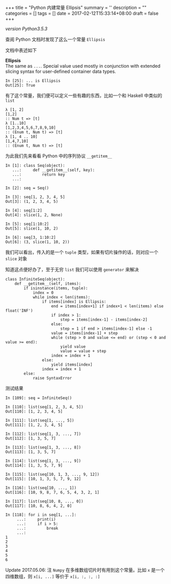 
+++
title = "Python 内建常量 Ellipsis"
summary = ''
description = ""
categories = []
tags = []
date = 2017-02-12T15:33:14+08:00
draft = false
+++

*version Python3.5.3*

查阅 Python 文档时发现了这么一个常量 `Ellipsis`

文档中表述如下   

**Ellipsis**  
The same as `...`. Special value used mostly in conjunction with extended slicing syntax for user-defined container data types.



    In [25]: ... is Ellipsis
    Out[25]: True


有了这个常量，我们便可以定义一些有趣的东西，比如一个和 Haskell 中类似的 `list`  


    λ [1, 2]
    [1,2]
    :: Num t => [t]
    λ [1..10]
    [1,2,3,4,5,6,7,8,9,10]
    :: (Enum t, Num t) => [t]
    λ [1, 4 .. 10]
    [1,4,7,10]
    :: (Enum t, Num t) => [t]

为此我们先来看看 Python 中的序列协议 `__getitem__`  

    In [1]: class Seq(object):
       ...:     def __getitem__(self, key):
       ...:         return key
       ...:     

    In [2]: seq = Seq()

    In [3]: seq[1, 2, 3, 4, 5]
    Out[3]: (1, 2, 3, 4, 5)

    In [4]: seq[1:2]
    Out[4]: slice(1, 2, None)

    In [5]: seq[1:10:2]
    Out[5]: slice(1, 10, 2)

    In [6]: seq[3, 1:10:2]
    Out[6]: (3, slice(1, 10, 2))


我们可以看出，传入的是一个 `tuple` 类型，如果有切片操作的话，则对应一个 `slice` 对象  

知道这点便好办了，至于无穷 `list` 我们可以使用 `generator` 来解决    


    class InfiniteSeq(object):
        def __getitem__(self, items):
            if isinstance(items, tuple):
                index = 0
                while index < len(items):
                    if items[index] is Ellipsis:
                        end = items[index+1] if index+1 < len(items) else float('INF')
                        if index > 1:
                            step = items[index-1] - items[index-2]
                        else:
                            step = 1 if end > items[index-1] else -1
                        value = items[index-1] + step
                        while (step > 0 and value <= end) or (step < 0 and value >= end):
                            yield value
                            value = value + step
                        index = index + 1
                    else:
                        yield items[index]
                    index = index + 1
            else:
                raise SyntaxError

测试结果  

    In [109]: seq = InfiniteSeq()

    In [110]: list(seq[1, 2, 3, 4, 5])
    Out[110]: [1, 2, 3, 4, 5]

    In [111]: list(seq[1, ..., 5])
    Out[111]: [1, 2, 3, 4, 5]

    In [112]: list(seq[1, 3, ..., 7])
    Out[112]: [1, 3, 5, 7]

    In [113]: list(seq[1, 3, ..., 8])
    Out[113]: [1, 3, 5, 7]

    In [114]: list(seq[1, 3, ..., 9])
    Out[114]: [1, 3, 5, 7, 9]

    In [115]: list(seq[10, 1, 3, ..., 9, 12])
    Out[115]: [10, 1, 3, 5, 7, 9, 12]

    In [116]: list(seq[10, ..., 1])
    Out[116]: [10, 9, 8, 7, 6, 5, 4, 3, 2, 1]

    In [117]: list(seq[10, 8, ..., 0])
    Out[117]: [10, 8, 6, 4, 2, 0]

    In [118]: for i in seq[1, ...]:
         ...:     print(i)
         ...:     if i > 5:
         ...:         break
         ...:     
    1
    2
    3
    4
    5
    6


Update 2017.05.06:
注 `Numpy` 在多维数组切片时有用到这个常量。比如 `x` 是一个四维数组，则 `x[i, ...]` 等价于 `x[i, :, :, :]` 
    